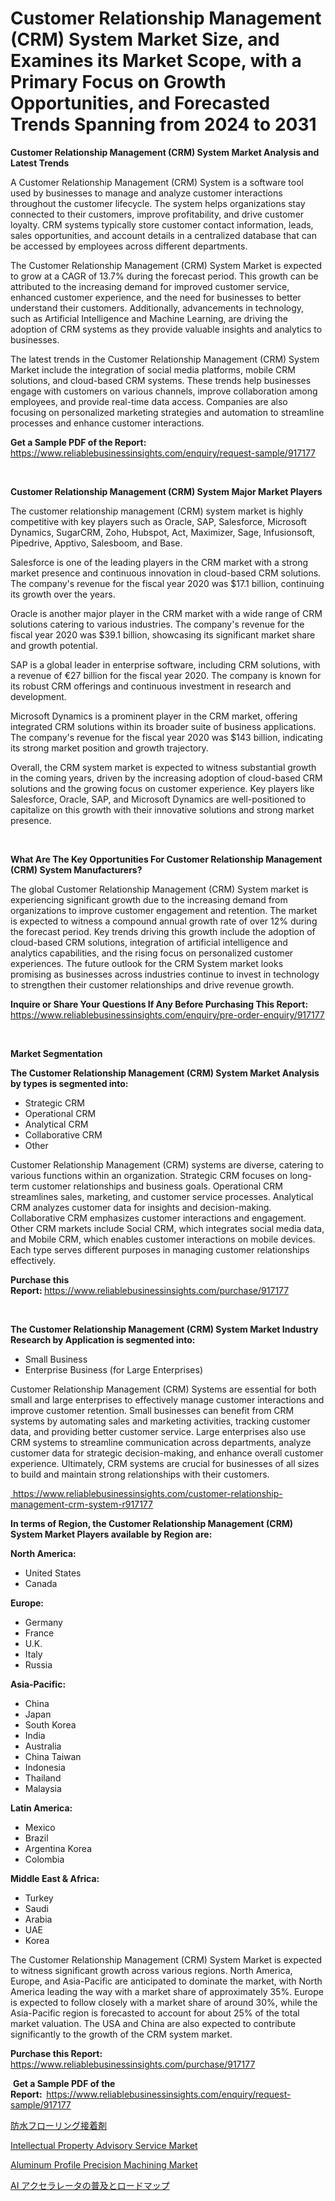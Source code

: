 <p><h1>Customer Relationship Management (CRM) System Market Size, and Examines its Market Scope, with a Primary Focus on Growth Opportunities, and Forecasted Trends Spanning from 2024 to 2031</h1></p><p><strong>Customer Relationship Management (CRM) System Market Analysis and Latest Trends</strong></p>
<p><p>A Customer Relationship Management (CRM) System is a software tool used by businesses to manage and analyze customer interactions throughout the customer lifecycle. The system helps organizations stay connected to their customers, improve profitability, and drive customer loyalty. CRM systems typically store customer contact information, leads, sales opportunities, and account details in a centralized database that can be accessed by employees across different departments.</p><p>The Customer Relationship Management (CRM) System Market is expected to grow at a CAGR of 13.7% during the forecast period. This growth can be attributed to the increasing demand for improved customer service, enhanced customer experience, and the need for businesses to better understand their customers. Additionally, advancements in technology, such as Artificial Intelligence and Machine Learning, are driving the adoption of CRM systems as they provide valuable insights and analytics to businesses.</p><p>The latest trends in the Customer Relationship Management (CRM) System Market include the integration of social media platforms, mobile CRM solutions, and cloud-based CRM systems. These trends help businesses engage with customers on various channels, improve collaboration among employees, and provide real-time data access. Companies are also focusing on personalized marketing strategies and automation to streamline processes and enhance customer interactions.</p></p>
<p><strong>Get a Sample PDF of the Report:&nbsp;</strong> <a href="https://www.reliablebusinessinsights.com/enquiry/request-sample/917177">https://www.reliablebusinessinsights.com/enquiry/request-sample/917177</a></p>
<p>&nbsp;</p>
<p><strong>Customer Relationship Management (CRM) System Major Market Players</strong></p>
<p><p>The customer relationship management (CRM) system market is highly competitive with key players such as Oracle, SAP, Salesforce, Microsoft Dynamics, SugarCRM, Zoho, Hubspot, Act, Maximizer, Sage, Infusionsoft, Pipedrive, Apptivo, Salesboom, and Base.</p><p>Salesforce is one of the leading players in the CRM market with a strong market presence and continuous innovation in cloud-based CRM solutions. The company's revenue for the fiscal year 2020 was $17.1 billion, continuing its growth over the years.</p><p>Oracle is another major player in the CRM market with a wide range of CRM solutions catering to various industries. The company's revenue for the fiscal year 2020 was $39.1 billion, showcasing its significant market share and growth potential.</p><p>SAP is a global leader in enterprise software, including CRM solutions, with a revenue of €27 billion for the fiscal year 2020. The company is known for its robust CRM offerings and continuous investment in research and development.</p><p>Microsoft Dynamics is a prominent player in the CRM market, offering integrated CRM solutions within its broader suite of business applications. The company's revenue for the fiscal year 2020 was $143 billion, indicating its strong market position and growth trajectory.</p><p>Overall, the CRM system market is expected to witness substantial growth in the coming years, driven by the increasing adoption of cloud-based CRM solutions and the growing focus on customer experience. Key players like Salesforce, Oracle, SAP, and Microsoft Dynamics are well-positioned to capitalize on this growth with their innovative solutions and strong market presence.</p></p>
<p>&nbsp;</p>
<p><strong>What Are The Key Opportunities For Customer Relationship Management (CRM) System Manufacturers?</strong></p>
<p><p>The global Customer Relationship Management (CRM) System market is experiencing significant growth due to the increasing demand from organizations to improve customer engagement and retention. The market is expected to witness a compound annual growth rate of over 12% during the forecast period. Key trends driving this growth include the adoption of cloud-based CRM solutions, integration of artificial intelligence and analytics capabilities, and the rising focus on personalized customer experiences. The future outlook for the CRM System market looks promising as businesses across industries continue to invest in technology to strengthen their customer relationships and drive revenue growth.</p></p>
<p><strong>Inquire or Share Your Questions If Any Before Purchasing This Report:</strong> <a href="https://www.reliablebusinessinsights.com/enquiry/pre-order-enquiry/917177">https://www.reliablebusinessinsights.com/enquiry/pre-order-enquiry/917177</a></p>
<p>&nbsp;</p>
<p><strong>Market Segmentation</strong></p>
<p><strong>The Customer Relationship Management (CRM) System Market Analysis by types is segmented into:</strong></p>
<p><ul><li>Strategic CRM</li><li>Operational CRM</li><li>Analytical CRM</li><li>Collaborative CRM</li><li>Other</li></ul></p>
<p><p>Customer Relationship Management (CRM) systems are diverse, catering to various functions within an organization. Strategic CRM focuses on long-term customer relationships and business goals. Operational CRM streamlines sales, marketing, and customer service processes. Analytical CRM analyzes customer data for insights and decision-making. Collaborative CRM emphasizes customer interactions and engagement. Other CRM markets include Social CRM, which integrates social media data, and Mobile CRM, which enables customer interactions on mobile devices. Each type serves different purposes in managing customer relationships effectively.</p></p>
<p><strong>Purchase this Report:&nbsp;</strong><a href="https://www.reliablebusinessinsights.com/purchase/917177">https://www.reliablebusinessinsights.com/purchase/917177</a></p>
<p>&nbsp;</p>
<p><strong>The Customer Relationship Management (CRM) System Market Industry Research by Application is segmented into:</strong></p>
<p><ul><li>Small Business</li><li>Enterprise Business (for Large Enterprises)</li></ul></p>
<p><p>Customer Relationship Management (CRM) Systems are essential for both small and large enterprises to effectively manage customer interactions and improve customer retention. Small businesses can benefit from CRM systems by automating sales and marketing activities, tracking customer data, and providing better customer service. Large enterprises also use CRM systems to streamline communication across departments, analyze customer data for strategic decision-making, and enhance overall customer experience. Ultimately, CRM systems are crucial for businesses of all sizes to build and maintain strong relationships with their customers.</p></p>
<p><a href="https://www.reliablebusinessinsights.com/customer-relationship-management-crm-system-r917177">&nbsp;https://www.reliablebusinessinsights.com/customer-relationship-management-crm-system-r917177</a></p>
<p><strong>In terms of Region, the Customer Relationship Management (CRM) System Market Players available by Region are:</strong></p>
<p>
    <p> <strong> North America: </strong>
        <ul>
            <li>United States</li>
            <li>Canada</li>
        </ul>
        </p> 
    <p> <strong> Europe: </strong>
        <ul>
            <li>Germany</li>
            <li>France</li>
            <li>U.K.</li>
            <li>Italy</li>
            <li>Russia</li>
        </ul>
        </p> 
    <p> <strong> Asia-Pacific: </strong>
        <ul>
            <li>China</li>
            <li>Japan</li>
            <li>South Korea</li>
            <li>India</li>
            <li>Australia</li>
            <li>China Taiwan</li>
            <li>Indonesia</li>
            <li>Thailand</li>
            <li>Malaysia</li>
        </ul>
        </p> 
    <p> <strong> Latin America: </strong>
        <ul>
            <li>Mexico</li>
            <li>Brazil</li>
            <li>Argentina Korea</li>
            <li>Colombia</li>
        </ul>
        </p> 
    <p> <strong> Middle East & Africa: </strong>
        <ul>
            <li>Turkey</li>
            <li>Saudi</li>
            <li>Arabia</li>
            <li>UAE</li>
            <li>Korea</li>
        </ul>
    </p>
    </p>
<p><p>The Customer Relationship Management (CRM) System Market is expected to witness significant growth across various regions. North America, Europe, and Asia-Pacific are anticipated to dominate the market, with North America leading the way with a market share of approximately 35%. Europe is expected to follow closely with a market share of around 30%, while the Asia-Pacific region is forecasted to account for about 25% of the total market valuation. The USA and China are also expected to contribute significantly to the growth of the CRM system market.</p></p>
<p><strong>Purchase this Report: </strong><a href="https://www.reliablebusinessinsights.com/purchase/917177">https://www.reliablebusinessinsights.com/purchase/917177</a></p>
<p>&nbsp;<strong>Get a Sample PDF of the Report:&nbsp;&nbsp;</strong><a href="https://www.reliablebusinessinsights.com/enquiry/request-sample/917177">https://www.reliablebusinessinsights.com/enquiry/request-sample/917177</a></p>
<p><strong></strong></p>
<p><p><a href="https://github.com/SarahFahey88/Market-Research-Report-List-2/blob/main/3794894181962.md">防水フローリング接着剤</a></p><p><a href="https://github.com/gladysalidde/Market-Research-Report-List-2/blob/main/intellectual-property-advisory-service-market.md">Intellectual Property Advisory Service Market</a></p><p><a href="https://github.com/labibmmn112/Market-Research-Report-List-1/blob/main/aluminum-profile-precision-machining-market.md">Aluminum Profile Precision Machining Market</a></p><p><a href="https://github.com/mathieurico66/Market-Research-Report-List-2/blob/main/3402932181961.md">AI アクセラレータの普及とロードマップ</a></p></p>
